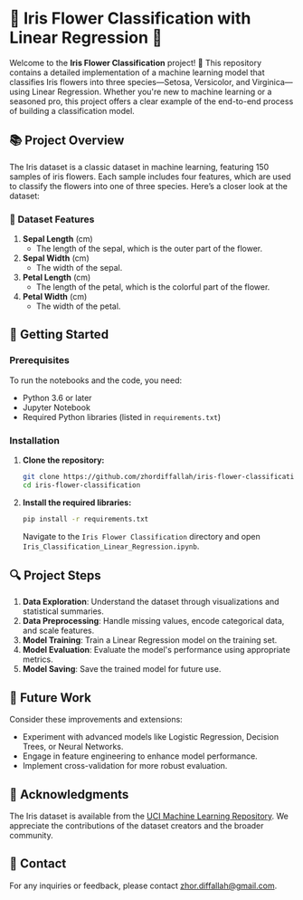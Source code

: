 # 🌸 Iris Flower Classification with Linear Regression 🌸
Welcome to the **Iris Flower Classification** project! 🎉 This repository contains a detailed implementation of a machine learning model that classifies Iris flowers into three species—Setosa, Versicolor, and Virginica—using Linear Regression. Whether you're new to machine learning or a seasoned pro, this project offers a clear example of the end-to-end process of building a classification model.

## 📚 Project Overview
The Iris dataset is a classic dataset in machine learning, featuring 150 samples of iris flowers. Each sample includes four features, which are used to classify the flowers into one of three species. Here’s a closer look at the dataset:

### 🌟 Dataset Features
1. **Sepal Length** (cm)
   - The length of the sepal, which is the outer part of the flower.
2. **Sepal Width** (cm)
   - The width of the sepal.
3. **Petal Length** (cm)
   - The length of the petal, which is the colorful part of the flower.
4. **Petal Width** (cm)
   - The width of the petal.

## 🚀 Getting Started
### Prerequisites
To run the notebooks and the code, you need:
- Python 3.6 or later
- Jupyter Notebook
- Required Python libraries (listed in `requirements.txt`)

### Installation
1. **Clone the repository:**
   ```bash
   git clone https://github.com/zhordiffallah/iris-flower-classification.git
   cd iris-flower-classification
   ```

2. **Install the required libraries:**
   ```bash
   pip install -r requirements.txt
   ```
   Navigate to the `Iris Flower Classification` directory and open `Iris_Classification_Linear_Regression.ipynb`.

## 🔍 Project Steps

1. **Data Exploration**: Understand the dataset through visualizations and statistical summaries.
2. **Data Preprocessing**: Handle missing values, encode categorical data, and scale features.
3. **Model Training**: Train a Linear Regression model on the training set.
4. **Model Evaluation**: Evaluate the model's performance using appropriate metrics.
5. **Model Saving**: Save the trained model for future use.


## 🔮 Future Work

Consider these improvements and extensions:

- Experiment with advanced models like Logistic Regression, Decision Trees, or Neural Networks.
- Engage in feature engineering to enhance model performance.
- Implement cross-validation for more robust evaluation.

## 🙏 Acknowledgments

The Iris dataset is available from the [UCI Machine Learning Repository](https://archive.ics.uci.edu/ml/datasets/iris). We appreciate the contributions of the dataset creators and the broader community.


## 📧 Contact
For any inquiries or feedback, please contact zhor.diffallah@gmail.com.
